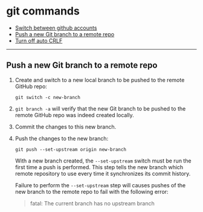 # git commands

- [Switch between github accounts](./switch-between-github-accounts.md "Switch between github accounts")
- [Push a new Git branch to a remote repo](#push-a-new-git-branch-to-a-remote-repo "Push a new Git branch to a remote repo")
- [Turn off auto CRLF](./turn-off-autocrlf.md "Turn off auto CRLF")

---

## Push a new Git branch to a remote repo

1. Create and switch to a new local branch to be pushed to the remote GitHub repo:

   ```shell
   git switch -c new-branch
   ```

2. `git branch -a` will verify that the new Git branch to be pushed to the remote GitHub repo was indeed created locally.

3. Commit the changes to this new branch.

4. Push the changes to the new branch:

   ```shell
   git push --set-upstream origin new-branch
   ```

   With a new branch created, the `--set-upstream` switch must be run the first time a push is performed.
   This step tells the new branch which remote repository to use every time it synchronizes its commit history.

   Failure to perform the `--set-upstream` step will causes pushes of the new branch to the remote repo to fail with the following error:

   > fatal: The current branch has no upstream branch
